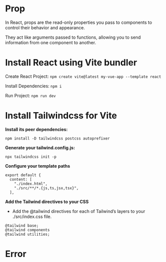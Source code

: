 # Prop
In React, props are the read-only properties you pass to components to control their behavior and appearance.

They act like arguments passed to functions, allowing you to send information from one component to another.

# Install React using Vite bundler
Create React Project: ``npm create vite@latest my-vue-app --template react``

Install Dependencies: `npm i`

Run Project: `npm run dev`




# Install Tailwindcss for Vite
**Install its peer dependencies:**
````
npm install -D tailwindcss postcss autoprefixer
````

**Generate your tailwind.config.js:**

````
npx tailwindcss init -p
````


**Configure your template paths**

````
export default {
  content: [
    "./index.html",
    "./src/**/*.{js,ts,jsx,tsx}",
  ],
````

**Add the Tailwind directives to your CSS**
- Add the @tailwind directives for each of Tailwind’s layers to your ./src/index.css file.
````
@tailwind base;
@tailwind components
@tailwind utilities;
````
# Error
